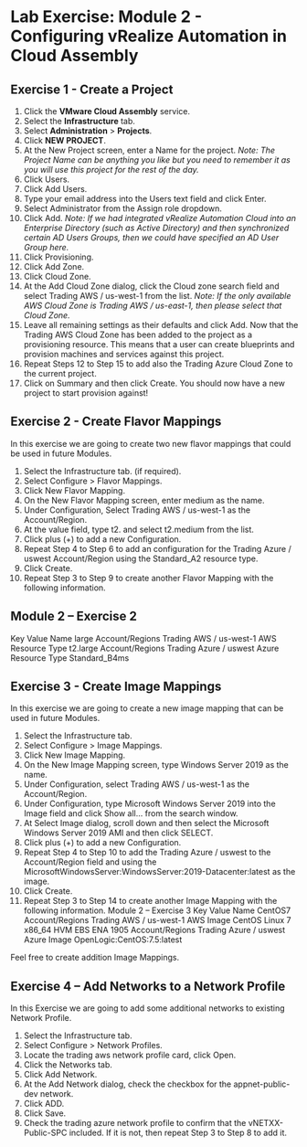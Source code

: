 # Lab Exercise: Module 2 - Configuring vRealize Automation in Cloud Assembly

## Exercise 1 - Create a Project

1. Click the **VMware Cloud Assembly** service.
2. Select the **Infrastructure** tab.
3. Select **Administration** > **Projects**.
4. Click **NEW PROJECT**.
5. At the New Project screen, enter a Name for the project.
_Note: The Project Name can be anything you like but you need to remember it as you will use this project for the rest of the day._
6. Click Users.
7. Click Add Users.
8. Type your email address into the Users text field and click Enter.
9. Select Administrator from the Assign role dropdown.
10. Click Add.
_Note: If we had integrated vRealize Automation Cloud into an Enterprise Directory (such as Active Directory) and then synchronized certain AD Users Groups, then we could have specified an AD User Group here._
11. Click Provisioning.
12. Click Add Zone.
13. Click Cloud Zone.
14. At the Add Cloud Zone dialog, click the Cloud zone search field and select Trading AWS / us-west-1 from the list.
_Note: If the only available AWS Cloud Zone is Trading AWS / us-east-1, then please select that Cloud Zone._
15. Leave all remaining settings as their defaults and click Add.
Now that the Trading AWS Cloud Zone has been added to the project as a provisioning resource.  This means that a user can create blueprints and provision machines and services against this project.
16. Repeat Steps 12 to Step 15 to add also the Trading Azure Cloud Zone to the current project.
17. Click on Summary and then click Create.
You should now have a new project to start provision against!
  
## Exercise 2 - Create Flavor Mappings

In this exercise we are going to create two new flavor mappings that could be used in future Modules.
1. Select the Infrastructure tab. (if required).
2. Select Configure > Flavor Mappings.
3. Click New Flavor Mapping.
4. On the New Flavor Mapping screen, enter medium as the name.
5. Under Configuration, Select Trading AWS / us-west-1 as the Account/Region.
6. At the value field, type t2. and select t2.medium from the list.
7. Click plus (+) to add a new Configuration.
8. Repeat Step 4 to Step 6 to add an configuration for the Trading Azure / uswest Account/Region using the Standard_A2 resource type.
9. Click Create.
10. Repeat Step 3 to Step 9 to create another Flavor Mapping with the following information.

## Module 2 – Exercise 2

Key Value
Name large
Account/Regions Trading AWS / us-west-1
AWS Resource Type t2.large
Account/Regions Trading Azure / uswest
Azure Resource Type Standard_B4ms

## Exercise 3 - Create Image Mappings

In this exercise we are going to create a new image mapping that can be used in future Modules.
1. Select the Infrastructure tab.
2. Select Configure > Image Mappings.
3. Click New Image Mapping.
4. On the New Image Mapping screen, type Windows Server 2019 as the name.
5. Under Configuration, select Trading AWS / us-west-1 as the Account/Region.
6. Under Configuration, type Microsoft Windows Server 2019 into the Image field and click Show all… from the search window.
11. At Select Image dialog, scroll down and then select the Microsoft Windows Server 2019 AMI and then click SELECT.
12. Click plus (+) to add a new Configuration.
13. Repeat Step 4 to Step 10 to add the Trading Azure / uswest to the Account/Region field and using the MicrosoftWindowsServer:WindowsServer:2019-Datacenter:latest as the image.
14. Click Create.
15. Repeat Step 3 to Step 14 to create another Image Mapping with the following information.
Module 2 – Exercise 3
Key Value
Name CentOS7
Account/Regions Trading AWS / us-west-1
AWS Image CentOS Linux 7 x86_64 HVM EBS ENA 1905
Account/Regions Trading Azure / uswest
Azure Image OpenLogic:CentOS:7.5:latest

Feel free to create addition Image Mappings.

## Exercise 4 – Add Networks to a Network Profile

In this Exercise we are going to add some additional networks to existing Network Profile.
1. Select the Infrastructure tab.
2. Select Configure > Network Profiles.
3. Locate the trading aws network profile card, click Open.
4. Click the Networks tab.
5. Click Add Network.
6. At the Add Network dialog, check the checkbox for the appnet-public-dev network.
7. Click ADD.
8. Click Save.
9. Check the trading azure network profile to confirm that the vNETXX-Public-SPC included.  If it is not, then repeat Step 3 to Step 8 to add it.

